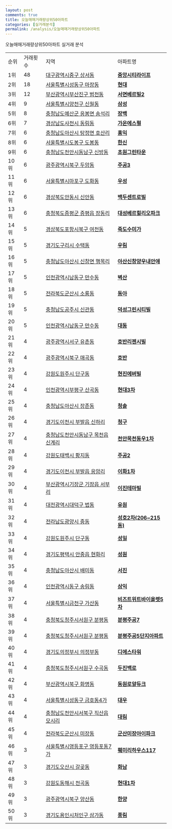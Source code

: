 ```yaml
---
layout: post
comments: true
title: 오늘매매거래량상위50아파트
categories: [실거래분석]
permalink: /analysis/오늘매매거래량상위50아파트
---
```


오늘매매거래량상위50아파트 실거래 분석

<table>
  <tr>
    <td>순위</td>
    <td>거래횟수</td>
    <td>지역</td>
    <td>아파트명</td>
  </tr>

  <tr>
    <td>1위</td>
    <td>48</td>
    <td><a href="/apt/대구광역시중구상서동">대구광역시중구 상서동</a></td>
    <td colspan="4" style="font-weight: bold;"><a href="https://search.naver.com/search.naver?query=상서동 중앙시티라이프">중앙시티라이프</a></td>
  </tr>

  <tr>
    <td>2위</td>
    <td>18</td>
    <td><a href="/apt/서울특별시성동구마장동">서울특별시성동구 마장동</a></td>
    <td colspan="4" style="font-weight: bold;"><a href="https://search.naver.com/search.naver?query=마장동 현대">현대</a></td>
  </tr>

  <tr>
    <td>3위</td>
    <td>12</td>
    <td><a href="/apt/부산광역시부산진구범천동">부산광역시부산진구 범천동</a></td>
    <td colspan="4" style="font-weight: bold;"><a href="https://search.naver.com/search.naver?query=범천동 서면베르빌2">서면베르빌2</a></td>
  </tr>

  <tr>
    <td>4위</td>
    <td>9</td>
    <td><a href="/apt/서울특별시양천구신월동">서울특별시양천구 신월동</a></td>
    <td colspan="4" style="font-weight: bold;"><a href="https://search.naver.com/search.naver?query=신월동 삼성">삼성</a></td>
  </tr>

  <tr>
    <td>5위</td>
    <td>8</td>
    <td><a href="/apt/충청남도예산군응봉면 송석리">충청남도예산군 응봉면 송석리</a></td>
    <td colspan="4" style="font-weight: bold;"><a href="https://search.naver.com/search.naver?query=응봉면 송석리 장백">장백</a></td>
  </tr>

  <tr>
    <td>6위</td>
    <td>7</td>
    <td><a href="/apt/경상남도사천시동림동">경상남도사천시 동림동</a></td>
    <td colspan="4" style="font-weight: bold;"><a href="https://search.naver.com/search.naver?query=동림동 가온에스펄">가온에스펄</a></td>
  </tr>

  <tr>
    <td>7위</td>
    <td>6</td>
    <td><a href="/apt/충청남도아산시탕정면 호산리">충청남도아산시 탕정면 호산리</a></td>
    <td colspan="4" style="font-weight: bold;"><a href="https://search.naver.com/search.naver?query=탕정면 호산리 홍익">홍익</a></td>
  </tr>

  <tr>
    <td>8위</td>
    <td>6</td>
    <td><a href="/apt/서울특별시도봉구도봉동">서울특별시도봉구 도봉동</a></td>
    <td colspan="4" style="font-weight: bold;"><a href="https://search.naver.com/search.naver?query=도봉동 한신">한신</a></td>
  </tr>

  <tr>
    <td>9위</td>
    <td>6</td>
    <td><a href="/apt/충청남도천안시동남구신방동">충청남도천안시동남구 신방동</a></td>
    <td colspan="4" style="font-weight: bold;"><a href="https://search.naver.com/search.naver?query=신방동 초원그린타운">초원그린타운</a></td>
  </tr>

  <tr>
    <td>10위</td>
    <td>6</td>
    <td><a href="/apt/광주광역시북구두암동">광주광역시북구 두암동</a></td>
    <td colspan="4" style="font-weight: bold;"><a href="https://search.naver.com/search.naver?query=두암동 주공3">주공3</a></td>
  </tr>

  <tr>
    <td>11위</td>
    <td>6</td>
    <td><a href="/apt/서울특별시마포구도화동">서울특별시마포구 도화동</a></td>
    <td colspan="4" style="font-weight: bold;"><a href="https://search.naver.com/search.naver?query=도화동 우성">우성</a></td>
  </tr>

  <tr>
    <td>12위</td>
    <td>6</td>
    <td><a href="/apt/경상북도안동시신안동">경상북도안동시 신안동</a></td>
    <td colspan="4" style="font-weight: bold;"><a href="https://search.naver.com/search.naver?query=신안동 백두센트로빌">백두센트로빌</a></td>
  </tr>

  <tr>
    <td>13위</td>
    <td>6</td>
    <td><a href="/apt/충청북도증평군증평읍 장동리">충청북도증평군 증평읍 장동리</a></td>
    <td colspan="4" style="font-weight: bold;"><a href="https://search.naver.com/search.naver?query=증평읍 장동리 대성베르힐리오파크">대성베르힐리오파크</a></td>
  </tr>

  <tr>
    <td>14위</td>
    <td>5</td>
    <td><a href="/apt/경상북도포항시북구여천동">경상북도포항시북구 여천동</a></td>
    <td colspan="4" style="font-weight: bold;"><a href="https://search.naver.com/search.naver?query=여천동 죽도수미가">죽도수미가</a></td>
  </tr>

  <tr>
    <td>15위</td>
    <td>5</td>
    <td><a href="/apt/경기도구리시수택동">경기도구리시 수택동</a></td>
    <td colspan="4" style="font-weight: bold;"><a href="https://search.naver.com/search.naver?query=수택동 우림">우림</a></td>
  </tr>

  <tr>
    <td>16위</td>
    <td>5</td>
    <td><a href="/apt/충청남도아산시신창면 행목리">충청남도아산시 신창면 행목리</a></td>
    <td colspan="4" style="font-weight: bold;"><a href="https://search.naver.com/search.naver?query=신창면 행목리 아산신창양우내안애">아산신창양우내안애</a></td>
  </tr>

  <tr>
    <td>17위</td>
    <td>5</td>
    <td><a href="/apt/인천광역시남동구만수동">인천광역시남동구 만수동</a></td>
    <td colspan="4" style="font-weight: bold;"><a href="https://search.naver.com/search.naver?query=만수동 벽산">벽산</a></td>
  </tr>

  <tr>
    <td>18위</td>
    <td>5</td>
    <td><a href="/apt/전라북도군산시소룡동">전라북도군산시 소룡동</a></td>
    <td colspan="4" style="font-weight: bold;"><a href="https://search.naver.com/search.naver?query=소룡동 동아">동아</a></td>
  </tr>

  <tr>
    <td>19위</td>
    <td>5</td>
    <td><a href="/apt/충청남도공주시신관동">충청남도공주시 신관동</a></td>
    <td colspan="4" style="font-weight: bold;"><a href="https://search.naver.com/search.naver?query=신관동 덕성그린시티빌">덕성그린시티빌</a></td>
  </tr>

  <tr>
    <td>20위</td>
    <td>5</td>
    <td><a href="/apt/인천광역시남동구만수동">인천광역시남동구 만수동</a></td>
    <td colspan="4" style="font-weight: bold;"><a href="https://search.naver.com/search.naver?query=만수동 대동">대동</a></td>
  </tr>

  <tr>
    <td>21위</td>
    <td>4</td>
    <td><a href="/apt/광주광역시서구유촌동">광주광역시서구 유촌동</a></td>
    <td colspan="4" style="font-weight: bold;"><a href="https://search.naver.com/search.naver?query=유촌동 호반리젠시빌">호반리젠시빌</a></td>
  </tr>

  <tr>
    <td>22위</td>
    <td>4</td>
    <td><a href="/apt/광주광역시북구매곡동">광주광역시북구 매곡동</a></td>
    <td colspan="4" style="font-weight: bold;"><a href="https://search.naver.com/search.naver?query=매곡동 호반">호반</a></td>
  </tr>

  <tr>
    <td>23위</td>
    <td>4</td>
    <td><a href="/apt/강원도원주시단구동">강원도원주시 단구동</a></td>
    <td colspan="4" style="font-weight: bold;"><a href="https://search.naver.com/search.naver?query=단구동 현진에버빌">현진에버빌</a></td>
  </tr>

  <tr>
    <td>24위</td>
    <td>4</td>
    <td><a href="/apt/인천광역시부평구산곡동">인천광역시부평구 산곡동</a></td>
    <td colspan="4" style="font-weight: bold;"><a href="https://search.naver.com/search.naver?query=산곡동 현대3차">현대3차</a></td>
  </tr>

  <tr>
    <td>25위</td>
    <td>4</td>
    <td><a href="/apt/충청남도아산시장존동">충청남도아산시 장존동</a></td>
    <td colspan="4" style="font-weight: bold;"><a href="https://search.naver.com/search.naver?query=장존동 청솔">청솔</a></td>
  </tr>

  <tr>
    <td>26위</td>
    <td>4</td>
    <td><a href="/apt/경기도이천시부발읍 신하리">경기도이천시 부발읍 신하리</a></td>
    <td colspan="4" style="font-weight: bold;"><a href="https://search.naver.com/search.naver?query=부발읍 신하리 청구">청구</a></td>
  </tr>

  <tr>
    <td>27위</td>
    <td>4</td>
    <td><a href="/apt/충청남도천안시동남구목천읍 신계리">충청남도천안시동남구 목천읍 신계리</a></td>
    <td colspan="4" style="font-weight: bold;"><a href="https://search.naver.com/search.naver?query=목천읍 신계리 천안목천동우1차">천안목천동우1차</a></td>
  </tr>

  <tr>
    <td>28위</td>
    <td>4</td>
    <td><a href="/apt/강원도태백시황지동">강원도태백시 황지동</a></td>
    <td colspan="4" style="font-weight: bold;"><a href="https://search.naver.com/search.naver?query=황지동 주공2">주공2</a></td>
  </tr>

  <tr>
    <td>29위</td>
    <td>4</td>
    <td><a href="/apt/경기도이천시부발읍 응암리">경기도이천시 부발읍 응암리</a></td>
    <td colspan="4" style="font-weight: bold;"><a href="https://search.naver.com/search.naver?query=부발읍 응암리 이화1차">이화1차</a></td>
  </tr>

  <tr>
    <td>30위</td>
    <td>4</td>
    <td><a href="/apt/부산광역시기장군기장읍 서부리">부산광역시기장군 기장읍 서부리</a></td>
    <td colspan="4" style="font-weight: bold;"><a href="https://search.naver.com/search.naver?query=기장읍 서부리 이진테마빌">이진테마빌</a></td>
  </tr>

  <tr>
    <td>31위</td>
    <td>4</td>
    <td><a href="/apt/대전광역시대덕구법동">대전광역시대덕구 법동</a></td>
    <td colspan="4" style="font-weight: bold;"><a href="https://search.naver.com/search.naver?query=법동 유원">유원</a></td>
  </tr>

  <tr>
    <td>32위</td>
    <td>4</td>
    <td><a href="/apt/전라남도광양시중동">전라남도광양시 중동</a></td>
    <td colspan="4" style="font-weight: bold;"><a href="https://search.naver.com/search.naver?query=중동 성호2차(206~215동)">성호2차(206~215동)</a></td>
  </tr>

  <tr>
    <td>33위</td>
    <td>4</td>
    <td><a href="/apt/강원도원주시단구동">강원도원주시 단구동</a></td>
    <td colspan="4" style="font-weight: bold;"><a href="https://search.naver.com/search.naver?query=단구동 성일">성일</a></td>
  </tr>

  <tr>
    <td>34위</td>
    <td>4</td>
    <td><a href="/apt/경기도평택시안중읍 현화리">경기도평택시 안중읍 현화리</a></td>
    <td colspan="4" style="font-weight: bold;"><a href="https://search.naver.com/search.naver?query=안중읍 현화리 성원">성원</a></td>
  </tr>

  <tr>
    <td>35위</td>
    <td>4</td>
    <td><a href="/apt/충청남도아산시배미동">충청남도아산시 배미동</a></td>
    <td colspan="4" style="font-weight: bold;"><a href="https://search.naver.com/search.naver?query=배미동 서진">서진</a></td>
  </tr>

  <tr>
    <td>36위</td>
    <td>4</td>
    <td><a href="/apt/인천광역시동구송림동">인천광역시동구 송림동</a></td>
    <td colspan="4" style="font-weight: bold;"><a href="https://search.naver.com/search.naver?query=송림동 삼익">삼익</a></td>
  </tr>

  <tr>
    <td>37위</td>
    <td>4</td>
    <td><a href="/apt/서울특별시금천구가산동">서울특별시금천구 가산동</a></td>
    <td colspan="4" style="font-weight: bold;"><a href="https://search.naver.com/search.naver?query=가산동 비즈트위트바이올렛5차">비즈트위트바이올렛5차</a></td>
  </tr>

  <tr>
    <td>38위</td>
    <td>4</td>
    <td><a href="/apt/충청북도청주시서원구분평동">충청북도청주시서원구 분평동</a></td>
    <td colspan="4" style="font-weight: bold;"><a href="https://search.naver.com/search.naver?query=분평동 분평주공7">분평주공7</a></td>
  </tr>

  <tr>
    <td>39위</td>
    <td>4</td>
    <td><a href="/apt/충청북도청주시서원구분평동">충청북도청주시서원구 분평동</a></td>
    <td colspan="4" style="font-weight: bold;"><a href="https://search.naver.com/search.naver?query=분평동 분평주공5단지아파트">분평주공5단지아파트</a></td>
  </tr>

  <tr>
    <td>40위</td>
    <td>4</td>
    <td><a href="/apt/경기도의정부시의정부동">경기도의정부시 의정부동</a></td>
    <td colspan="4" style="font-weight: bold;"><a href="https://search.naver.com/search.naver?query=의정부동 디에스타워">디에스타워</a></td>
  </tr>

  <tr>
    <td>41위</td>
    <td>4</td>
    <td><a href="/apt/충청북도청주시서원구수곡동">충청북도청주시서원구 수곡동</a></td>
    <td colspan="4" style="font-weight: bold;"><a href="https://search.naver.com/search.naver?query=수곡동 두진백로">두진백로</a></td>
  </tr>

  <tr>
    <td>42위</td>
    <td>4</td>
    <td><a href="/apt/부산광역시북구화명동">부산광역시북구 화명동</a></td>
    <td colspan="4" style="font-weight: bold;"><a href="https://search.naver.com/search.naver?query=화명동 동원로얄듀크">동원로얄듀크</a></td>
  </tr>

  <tr>
    <td>43위</td>
    <td>4</td>
    <td><a href="/apt/서울특별시성동구금호동4가">서울특별시성동구 금호동4가</a></td>
    <td colspan="4" style="font-weight: bold;"><a href="https://search.naver.com/search.naver?query=금호동4가 대우">대우</a></td>
  </tr>

  <tr>
    <td>44위</td>
    <td>4</td>
    <td><a href="/apt/충청남도천안시서북구직산읍 모시리">충청남도천안시서북구 직산읍 모시리</a></td>
    <td colspan="4" style="font-weight: bold;"><a href="https://search.naver.com/search.naver?query=직산읍 모시리 대림">대림</a></td>
  </tr>

  <tr>
    <td>45위</td>
    <td>4</td>
    <td><a href="/apt/전라북도군산시미장동">전라북도군산시 미장동</a></td>
    <td colspan="4" style="font-weight: bold;"><a href="https://search.naver.com/search.naver?query=미장동 군산미장아이파크">군산미장아이파크</a></td>
  </tr>

  <tr>
    <td>46위</td>
    <td>3</td>
    <td><a href="/apt/서울특별시영등포구영등포동7가">서울특별시영등포구 영등포동7가</a></td>
    <td colspan="4" style="font-weight: bold;"><a href="https://search.naver.com/search.naver?query=영등포동7가 훼미리하우스117">훼미리하우스117</a></td>
  </tr>

  <tr>
    <td>47위</td>
    <td>3</td>
    <td><a href="/apt/경기도오산시갈곶동">경기도오산시 갈곶동</a></td>
    <td colspan="4" style="font-weight: bold;"><a href="https://search.naver.com/search.naver?query=갈곶동 화남">화남</a></td>
  </tr>

  <tr>
    <td>48위</td>
    <td>3</td>
    <td><a href="/apt/강원도동해시천곡동">강원도동해시 천곡동</a></td>
    <td colspan="4" style="font-weight: bold;"><a href="https://search.naver.com/search.naver?query=천곡동 현대1차">현대1차</a></td>
  </tr>

  <tr>
    <td>49위</td>
    <td>3</td>
    <td><a href="/apt/광주광역시북구양산동">광주광역시북구 양산동</a></td>
    <td colspan="4" style="font-weight: bold;"><a href="https://search.naver.com/search.naver?query=양산동 한양">한양</a></td>
  </tr>

  <tr>
    <td>50위</td>
    <td>3</td>
    <td><a href="/apt/경기도용인시처인구삼가동">경기도용인시처인구 삼가동</a></td>
    <td colspan="4" style="font-weight: bold;"><a href="https://search.naver.com/search.naver?query=삼가동 풍림">풍림</a></td>
  </tr>

</table>
